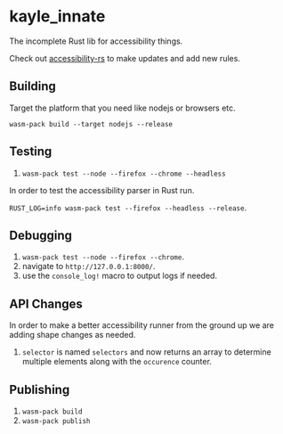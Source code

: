 # kayle_innate

The incomplete Rust lib for accessibility things.

Check out [accessibility-rs](https://github.com/a11ywatch/accessibility-rs) to make updates and add new rules.

## Building

Target the platform that you need like nodejs or browsers etc.

`wasm-pack build --target nodejs --release`

## Testing

1. `wasm-pack test --node --firefox --chrome --headless`

In order to test the accessibility parser in Rust run.

`RUST_LOG=info wasm-pack test --firefox --headless --release`.

## Debugging

1. `wasm-pack test --node --firefox --chrome`.
1. navigate to `http://127.0.0.1:8000/`.
1. use the `console_log!` macro to output logs if needed.

## API Changes

In order to make a better accessibility runner from the ground up we are adding shape changes as needed.

1. `selector` is named `selectors` and now returns an array to determine multiple elements along with the `occurence` counter.

## Publishing

1. `wasm-pack build`
1. `wasm-pack publish`
